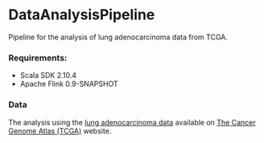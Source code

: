 # DataAnalysisPipeline
Pipeline for the analysis of lung adenocarcinoma data from TCGA.

### Requirements:
* Scala SDK 2.10.4
* Apache Flink 0.9-SNAPSHOT

### Data
The analysis using the <a href="https://tcga-data.nci.nih.gov/tcga/tcgaCancerDetails.jsp?diseaseType=LUAD&diseaseName=Lung%20adenocarcinoma">lung adenocarcinoma data</a> available on <a href="http://cancergenome.nih.gov">The Cancer Genome Atlas  (TCGA)</a> website.
